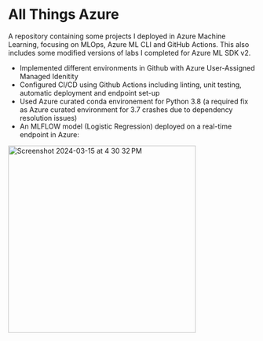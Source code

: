 # All Things Azure

A repository containing some projects I deployed in Azure Machine Learning, focusing on MLOps, Azure ML CLI and GitHub Actions. This also includes some modified versions of labs I completed for Azure ML SDK v2. 

- Implemented different environments in Github with Azure User-Assigned Managed Idenitity
- Configured CI/CD using Github Actions including linting, unit testing, automatic deployment and endpoint set-up
- Used Azure curated conda environement for Python 3.8 (a required fix as Azure curated environment for 3.7 crashes due to dependency resolution issues)
- An MLFLOW model (Logistic Regression) deployed on a real-time endpoint in Azure:

<img width="382" alt="Screenshot 2024-03-15 at 4 30 32 PM" src="https://github.com/shah-zeb-naveed/all-things-azure/assets/44922205/bc6dd45d-b42f-4f8e-acca-29ab06e37b37">
